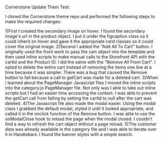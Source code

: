 Cornerstone Update Them Test:

I cloned the Cornerstone theme repo and performed the following steps to make the required changes.

1)First I created the secondary image on hover. I found the secondary image's url in the product object. I put it under the figcaption class so it could inherit on hover and gave it the appropriate card classes so it could cover the original image.
2)Second I added the "Add All To Cart" button. I originally used the front work to pass the cart object into the template and then used inline scripts to make manual calls to the Storefront API with the cartId and the Product ID. I did the same with the "Remove All From Cart". I opted to delete the entire cart instead of removing the items one line at a time because it was simpler. There was a bug that caused the Remove button to fail because a call to getCart was made for a deleted cart.
3)When I learned about the PageManager Javascript files I moved the inline scripts into the category.js PageManager file. Not only was I able to take out inline scripts but I had an easier time accessing the context. I was able to prevent the getCart call from failing by setting the cartId to null after the cart was deleted.
4)The Javascript file also made the modal easier. Using the modal class I grabbed the default modal, styled it until it looked appropriate, and called it in the onclick function of the Remove button. I was able to use the onModalClose hook to reload the page when the modal closed. I couldn't find a way to refresh the cart object without a page reload.
5)The customer data was already available in the category file and I was able to iterate over it in Handlebars. I found the banner styles with a simple search.
